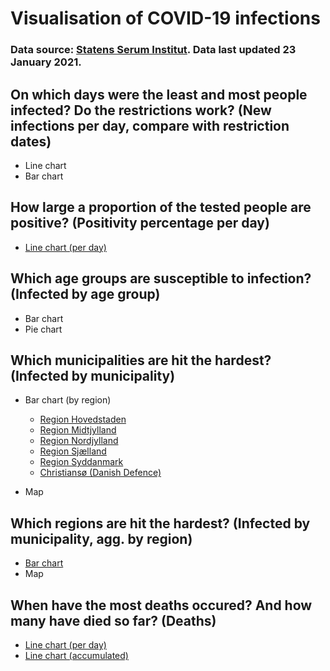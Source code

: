 # Visualisation of COVID-19 infections

### Data source: [Statens Serum Institut](https://covid19.ssi.dk/overvagningsdata). Data last updated 23 January 2021.

## On which days were the least and most people infected? Do the restrictions work? (New infections per day, compare with restriction dates)

- Line chart
- Bar chart

## How large a proportion of the tested people are positive? (Positivity percentage per day)

- [Line chart (per day)](Visualisations/positivity_percentage_line_plot.html)

## Which age groups are susceptible to infection? (Infected by age group)

- Bar chart
- Pie chart

## Which municipalities are hit the hardest? (Infected by municipality)

- Bar chart (by region)
	- [Region Hovedstaden](Visualisations/overall_incidence_bar_plot_Hovedstaden.html)
	- [Region Midtjylland](Visualisations/overall_incidence_bar_plot_Midtjylland.html)
	- [Region Nordjylland](Visualisations/overall_incidence_bar_plot_Nordjylland.html)
	- [Region Sjælland](Visualisations/overall_incidence_bar_plot_Sjælland.html)
	- [Region Syddanmark](Visualisations/overall_incidence_bar_plot_Syddanmark.html)
	- [Christiansø (Danish Defence)](Visualisations/overall_incidence_bar_plot_Christiansø.html)

- Map

## Which regions are hit the hardest? (Infected by municipality, agg. by region)

- [Bar chart](Visualisations/verall_incidence_bar_plot_all.html)
- Map

## When have the most deaths occured? And how many have died so far? (Deaths)

- [Line chart (per day)](Visualisations/deaths_line_plot.html)
- [Line chart (accumulated)](Visualisations/cumulated_deaths_line_plot.html)